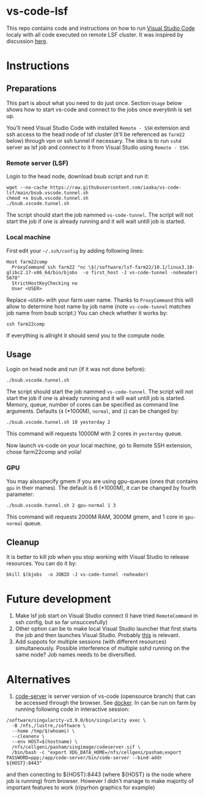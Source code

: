 # vs-code-lsf
This repo contains code and instructions on how to run [Visual Studio Code](https://code.visualstudio.com/) localy with all code executed on remote LSF cluster. It was inspired by discussion [here](https://github.com/microsoft/vscode-remote-release/issues/1722#issuecomment-1216040876).

# Instructions
## Preparations
This part is about what you need to do just once. Section `Usage` below shows how to start vs-code and connect to the jobs once everytinh is set up.

You'll need Visual Studio Code with installed `Remote - SSH` extension and ssh access to the head node of lsf cluster (it'll be referenced as `farm22` below) through vpn or ssh tunnel if necessary.
The idea is to run `sshd` server as lsf job and connect to it from Visual Studio using `Remote - SSH`.

### Remote server (LSF)
Login to the head node, download bsub script and run it:
```
wget --no-cache https://raw.githubusercontent.com/iaaka/vs-code-lsf/main/bsub.vscode.tunnel.sh
chmod +x bsub.vscode.tunnel.sh
./bsub.vscode.tunnel.sh
```
The script should start the job nammed `vs-code-tunnel`. The script will not start the job if one is already running and it will wait untill job is started.

### Local machine
First edit your `~/.ssh/config` by adding following lines:
```
Host farm22comp
  ProxyCommand ssh farm22 "nc \$(/software/lsf-farm22/10.1/linux3.10-glibc2.17-x86_64/bin/bjobs  -o first_host -J vs-code-tunnel -noheader) 5678"
  StrictHostKeyChecking no
  User <USER>
```
Replace  `<USER>` with your farm user name. Thanks to `ProxyCommand` this will allow to determine host name by job name (note `vs-code-tunnel` matches job name from bsub script.)
You can check whether it works by: 
```
ssh farm22comp
```
If everything is allright it should send you to the compute node.

## Usage
Login on head node and run (if it was not done before):
```
./bsub.vscode.tunnel.sh
```
The script should start the job nammed `vs-code-tunnel`. The script will not start the job if one is already running and it will wait untill job is started.
Memory, queue, number of cores can be specified as command line arguments. Defaults (`4` (*1000M), `normal`, and `1`) can be changed by:
```
./bsub.vscode.tunnel.sh 10 yesterday 2
```
This command will requests 10000M with 2 cores in `yesterday` queue.

Now launch vs-code on your local machine, go to Remote SSH extension, chose farm22comp and voila!

### GPU 
You may alsospecify gmem if you are using gpu-queues (ones that contains `gpu` in their mames). The default is 6 (*1000M), it can be changed by fourth parameter:
```
./bsub.vscode.tunnel.sh 2 gpu-normal 1 3
```
This command will requests 2000M RAM, 3000M gmem, and 1 core in `gpu-normal` queue.

## Cleanup
It is better to kill job when you stop working with Visual Studio to release resources. You can do it by:
```
bkill $(bjobs  -o JOBID -J vs-code-tunnel -noheader)
```

# Future development
1. Make lsf job start on Visual Studio connect (I have tried `RemoteCommand` in ssh config, but so far unsuccesfully)
2. Other option can be to make local Visual Studio launcher that first starts the job and then launches Visual Studio. Probably [this](https://scicomp.ethz.ch/wiki/VSCode) is relevant.
3. Add suppots for multiple sessions (with different resources) simultaneously. Possible interference of multiple sshd running on the same node? Job names needs to be diversified.  

# Alternatives
1. [code-server](https://github.com/coder/code-server) is server version of vs-code (opensource branch) that can be accessed through the browser. See [docker](https://hub.docker.com/r/linuxserver/code-server). In can be run on farm by running following code in interactive session:
```
/software/singularity-v3.9.0/bin/singularity exec \
  -B /nfs,/lustre,/software \
  --home /tmp/$(whoami) \
  --cleanenv \
  --env HOST=$(hostname) \
  /nfs/cellgeni/pasham/singimage/codeserver.sif \
  /bin/bash -c "export XDG_DATA_HOME=/nfs/cellgeni/pasham;export PASSWORD=ppp;/app/code-server/bin/code-server --bind-addr ${HOST}:8443"
```
and then conecting to ${HOST}:8443 (where ${HOST} is the node where job is running) from browser. However I didn't manage to make majority of important features to work (r/pyrhon graphics for example)
